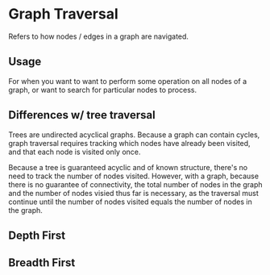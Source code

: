 Graph Traversal
===============
Refers to how nodes / edges in a graph are navigated.

Usage
-----
For when you want to want to perform some operation on all nodes of a graph, or want to search for particular nodes to process.

Differences w/ tree traversal
-----------------------------
Trees are undirected acyclical graphs.  Because a graph can contain cycles, graph traversal requires tracking which nodes have already been visited, and that each node is visited only once.

Because a tree is guaranteed acyclic and of known structure, there's no need to track the number of nodes visited.  However, with a graph, because there is no guarantee of connectivity, the total number of nodes in the graph and the number of nodes visied thus far is necessary, as the traversal must continue until the number of nodes visited equals the number of nodes in the graph.

Depth First
-----------

Breadth First
-------------